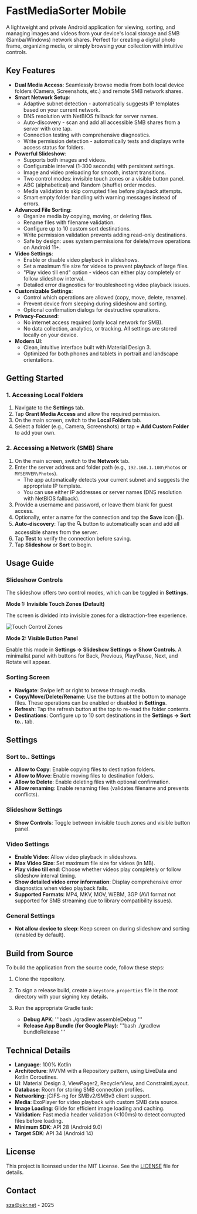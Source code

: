# FastMediaSorter Mobile

A lightweight and private Android application for viewing, sorting, and managing images and videos from your device's local storage and SMB (Samba/Windows) network shares. Perfect for creating a digital photo frame, organizing media, or simply browsing your collection with intuitive controls.

## Key Features

-   **Dual Media Access**: Seamlessly browse media from both local device folders (Camera, Screenshots, etc.) and remote SMB network shares.
-   **Smart Network Setup**:
    -   Adaptive subnet detection - automatically suggests IP templates based on your current network.
    -   DNS resolution with NetBIOS fallback for server names.
    -   Auto-discovery - scan and add all accessible SMB shares from a server with one tap.
    -   Connection testing with comprehensive diagnostics.
    -   Write permission detection - automatically tests and displays write access status for folders.
-   **Powerful Slideshow**:
    -   Supports both images and videos.
    -   Configurable interval (1-300 seconds) with persistent settings.
    -   Image and video preloading for smooth, instant transitions.
    -   Two control modes: invisible touch zones or a visible button panel.
    -   ABC (alphabetical) and Random (shuffle) order modes.
    -   Media validation to skip corrupted files before playback attempts.
    -   Smart empty folder handling with warning messages instead of errors.
-   **Advanced File Sorting**:
    -   Organize media by copying, moving, or deleting files.
    -   Rename files with filename validation.
    -   Configure up to 10 custom sort destinations.
    -   Write permission validation prevents adding read-only destinations.
    -   Safe by design: uses system permissions for delete/move operations on Android 11+.
-   **Video Settings**:
    -   Enable or disable video playback in slideshows.
    -   Set a maximum file size for videos to prevent playback of large files.
    -   "Play video till end" option - videos can either play completely or follow slideshow interval.
    -   Detailed error diagnostics for troubleshooting video playback issues.
-   **Customizable Settings**:
    -   Control which operations are allowed (copy, move, delete, rename).
    -   Prevent device from sleeping during slideshow and sorting.
    -   Optional confirmation dialogs for destructive operations.
-   **Privacy-Focused**:
    -   No internet access required (only local network for SMB).
    -   No data collection, analytics, or tracking. All settings are stored locally on your device.
-   **Modern UI**:
    -   Clean, intuitive interface built with Material Design 3.
    -   Optimized for both phones and tablets in portrait and landscape orientations.

## Getting Started

### 1. Accessing Local Folders

1.  Navigate to the **Settings** tab.
2.  Tap **Grant Media Access** and allow the required permission.
3.  On the main screen, switch to the **Local Folders** tab.
4.  Select a folder (e.g., Camera, Screenshots) or tap **+ Add Custom Folder** to add your own.

### 2. Accessing a Network (SMB) Share

1.  On the main screen, switch to the **Network** tab.
2.  Enter the server address and folder path (e.g., `192.168.1.100\Photos` or `MYSERVER\Photos`).
    -   The app automatically detects your current subnet and suggests the appropriate IP template.
    -   You can use either IP addresses or server names (DNS resolution with NetBIOS fallback).
3.  Provide a username and password, or leave them blank for guest access.
4.  Optionally, enter a name for the connection and tap the **Save** icon (💾).
5.  **Auto-discovery**: Tap the **🔍** button to automatically scan and add all accessible shares from the server.
6.  Tap **Test** to verify the connection before saving.
7.  Tap **Slideshow** or **Sort** to begin.

## Usage Guide

### Slideshow Controls

The slideshow offers two control modes, which can be toggled in **Settings**.

**Mode 1: Invisible Touch Zones (Default)**

The screen is divided into invisible zones for a distraction-free experience.

![Touch Control Zones](assets/touch_zones.png)

**Mode 2: Visible Button Panel**

Enable this mode in **Settings → Slideshow Settings → Show Controls**. A minimalist panel with buttons for Back, Previous, Play/Pause, Next, and Rotate will appear.

### Sorting Screen

-   **Navigate**: Swipe left or right to browse through media.
-   **Copy/Move/Delete/Rename**: Use the buttons at the bottom to manage files. These operations can be enabled or disabled in **Settings**.
-   **Refresh**: Tap the refresh button at the top to re-read the folder contents.
-   **Destinations**: Configure up to 10 sort destinations in the **Settings → Sort to..** tab.

## Settings

### Sort to.. Settings

-   **Allow to Copy**: Enable copying files to destination folders.
-   **Allow to Move**: Enable moving files to destination folders.
-   **Allow to Delete**: Enable deleting files with optional confirmation.
-   **Allow renaming**: Enable renaming files (validates filename and prevents conflicts).

### Slideshow Settings

-   **Show Controls**: Toggle between invisible touch zones and visible button panel.

### Video Settings

-   **Enable Video**: Allow video playback in slideshows.
-   **Max Video Size**: Set maximum file size for videos (in MB).
-   **Play video till end**: Choose whether videos play completely or follow slideshow interval timing.
-   **Show detailed video error information**: Display comprehensive error diagnostics when video playback fails.
-   **Supported Formats**: MP4, MKV, MOV, WEBM, 3GP (AVI format not supported for SMB streaming due to library compatibility issues).

### General Settings

-   **Not allow device to sleep**: Keep screen on during slideshow and sorting (enabled by default).

## Build from Source

To build the application from the source code, follow these steps:

1.  Clone the repository.
2.  To sign a release build, create a `keystore.properties` file in the root directory with your signing key details.
3.  Run the appropriate Gradle task:

    -   **Debug APK**:
        '''bash
        ./gradlew assembleDebug
        '''
    -   **Release App Bundle (for Google Play)**:
        '''bash
        ./gradlew bundleRelease
        '''

## Technical Details

-   **Language**: 100% Kotlin
-   **Architecture**: MVVM with a Repository pattern, using LiveData and Kotlin Coroutines.
-   **UI**: Material Design 3, ViewPager2, RecyclerView, and ConstraintLayout.
-   **Database**: Room for storing SMB connection profiles.
-   **Networking**: jCIFS-ng for SMBv2/SMBv3 client support.
-   **Media**: ExoPlayer for video playback with custom SMB data source.
-   **Image Loading**: Glide for efficient image loading and caching.
-   **Validation**: Fast media header validation (<100ms) to detect corrupted files before loading.
-   **Minimum SDK**: API 28 (Android 9.0)
-   **Target SDK**: API 34 (Android 14)

## License

This project is licensed under the MIT License. See the [LICENSE](LICENSE) file for details.

## Contact

sza@ukr.net - 2025
